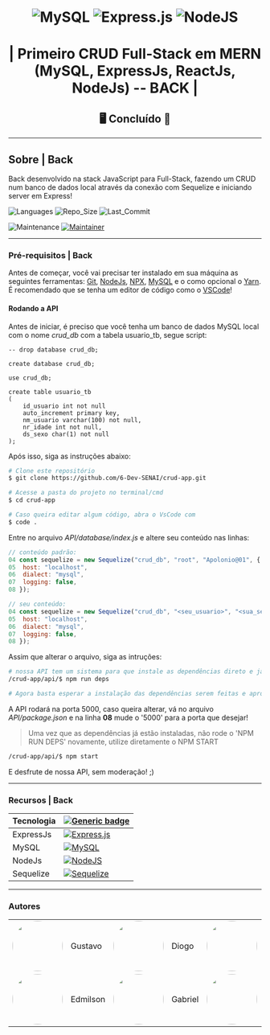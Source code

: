 <center>

# ![MySQL](https://img.shields.io/badge/mysql-%2300f.svg?style=for-the-badge&logo=mysql&logoColor=white) ![Express.js](https://img.shields.io/badge/express.js-%23404d59.svg?style=for-the-badge&logo=express&logoColor=%2361DAFB) ![NodeJS](https://img.shields.io/badge/node.js-6DA55F?style=for-the-badge&logo=node.js&logoColor=white)

# | Primeiro CRUD Full-Stack em MERN (MySQL, ExpressJs, ReactJs, NodeJs) -- BACK |

## &#128421; Concluído &#128640;

</center>

---

## Sobre | Back

Back desenvolvido na stack JavaScript para Full-Stack, fazendo um CRUD num banco de dados local através da conexão com Sequelize e iniciando server em Express!

![Languages](https://img.shields.io/github/languages/count/6-Dev-SENAI/crud-app?color=%2304D361) ![Repo_Size](https://img.shields.io/github/repo-size/6-Dev-SENAI/crud-app) ![Last_Commit](https://img.shields.io/github/last-commit/6-Dev-SENAI/crud-app)

![Maintenance](https://img.shields.io/badge/Maintained%3F-yes-green.svg) [![Maintainer](https://img.shields.io/badge/maintainer-SixDev-purple)](https://github.com/6-Dev-SENAI)

---

### Pré-requisitos | Back

Antes de começar, você vai precisar ter instalado em sua máquina as seguintes ferramentas:
[Git](https://git-scm.com/downloads), [NodeJs](https://nodejs.org/en/download/), [NPX](https://www.npmjs.com/package/npx), [MySQL](https://dev.mysql.com/downloads/workbench/) e o como opcional o [Yarn](https://classic.yarnpkg.com/en/docs/install/). É recomendado que se tenha um editor de código como o [VSCode](https://code.visualstudio.com/Download)!

#### Rodando a API

Antes de iniciar, é preciso que você tenha um banco de dados MySQL local com o nome *crud_db* com a tabela usuario_tb, segue script:

```mysql
-- drop database crud_db;

create database crud_db;

use crud_db;

create table usuario_tb
(
    id_usuario int not null
    auto_increment primary key,
    nm_usuario varchar(100) not null,
    nr_idade int not null,
    ds_sexo char(1) not null
);
```

Após isso, siga as instruções abaixo:

```bash
# Clone este repositório
$ git clone https://github.com/6-Dev-SENAI/crud-app.git

# Acesse a pasta do projeto no terminal/cmd
$ cd crud-app

# Caso queira editar algum código, abra o VsCode com
$ code .
```

Entre no arquivo _API/database/index.js_ e altere seu conteúdo nas linhas:

```javascript
// conteúdo padrão:
04 const sequelize = new Sequelize("crud_db", "root", "Apolonio@01", {
05  host: "localhost",
06  dialect: "mysql",
07  logging: false,
08 });

// seu conteúdo:
04 const sequelize = new Sequelize("crud_db", "<seu_usuario>", "<sua_senha>", {
05  host: "localhost",
06  dialect: "mysql",
07  logging: false,
08 });
```

Assim que alterar o arquivo, siga as intruções:

```bash
# nossa API tem um sistema para que instale as dependências direto e já inicie o projeto:
/crud-app/api/$ npm run deps

# Agora basta esperar a instalação das dependências serem feitas e aproveitar a nossa API!
```

A API rodará na porta 5000, caso queira alterar, vá no arquivo _API/package.json_ e na linha **08** mude o '5000' para a porta que desejar!

> Uma vez que as dependências já estão instaladas, não rode o 'NPM RUN DEPS' novamente, utilize diretamente o NPM START

```bash
/crud-app/api/$ npm start
```

E desfrute de nossa API, sem moderação! ;)

---

### Recursos | Back

| Tecnologia | [![Generic badge](https://img.shields.io/badge/Badges--lime.svg)](####recursos)                                                                           |
| ---------- | --------------------------------------------------------------------------------------------------------------------------------------------------------- |
| ExpressJs  | [![Express.js](https://img.shields.io/badge/express.js-%23404d59.svg?style=for-the-badge&logo=express&logoColor=%2361DAFB)](https://expressjs.com/pt-br/) |
| MySQL      | [![MySQL](https://img.shields.io/badge/mysql-%2300f.svg?style=for-the-badge&logo=mysql&logoColor=white)](https://www.mysql.com/)                          |
| NodeJs     | [![NodeJS](https://img.shields.io/badge/node.js-6DA55F?style=for-the-badge&logo=node.js&logoColor=white)](https://nodejs.org/en/)                         |
| Sequelize  | [![Sequelize](https://img.shields.io/badge/Sequelize-52B0E7?style=for-the-badge&logo=Sequelize&logoColor=white)](https://sequelize.org/)                  |

---

### Autores

<table>
    <tbody>
        <tr>
            <td>
                <a href="https://github.com/Gustavo-Apolonio">
                    <img src="https://avatars.githubusercontent.com/u/61479398?v=4" width="100px" style="border-radius: 50%;" alt=""/>
                </a>
            </td>
            <td>
                Gustavo
            </td>
            <td>
                <a href="https://github.com/diogolimalucasdev">
                    <img src="https://avatars.githubusercontent.com/u/66488127?v=4" width="100px" style="border-radius: 50%;" alt=""/>
                </a>
            </td>
            <td>
                Diogo
            </td>
            <td>
                <a href="https://github.com/GuilhermeSeveriano">
                    <img src="https://avatars.githubusercontent.com/u/87097691?v=4" width="100px" style="border-radius: 50%;" alt=""/>
                </a>
            </td>
            <td>
                Guilherme
            </td>
        </tr>
        <tr>
            <td>
                <a href="https://github.com/Edmilson1406">
                    <img src="https://avatars.githubusercontent.com/u/87097456?v=4" width="100px" style="border-radius: 50%;" alt=""/>
                </a>
            </td>
            <td>
                Edmilson
            </td>
            <td>
                <a href="https://github.com/Gabriel-Silvano">
                    <img src="https://avatars.githubusercontent.com/u/84875270?v=4" width="100px" style="border-radius: 50%;" alt=""/>
                </a>
            </td>
            <td>
                Gabriel
            </td>
            <td>
                <a href="https://github.com/anaalves-ferr">
                    <img src="https://avatars.githubusercontent.com/u/88809084?v=4" width="100px" style="border-radius: 50%;" alt=""/>
                </a>
            </td>
            <td>
                Ana
            </td>
        </tr>
    </tbody>
</table>
